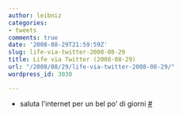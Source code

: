 ```yaml
---
author: leibniz
categories:
- tweets
comments: true
date: '2008-08-29T21:59:59Z'
slug: life-via-twitter-2008-08-29
title: Life via Twitter (2008-08-29)
url: "/2008/08/29/life-via-twitter-2008-08-29/"
wordpress_id: 3030

---
```

* saluta l'internet per un bel po' di giorni [#](https://twitter.com/leibniz/statuses/902630268)


